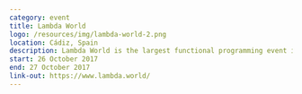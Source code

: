 ```yaml
---
category: event
title: Lambda World
logo: /resources/img/lambda-world-2.png
location: Cádiz, Spain
description: Lambda World is the largest functional programming event in Spain and orients around various FP languages such as Scala, Kotlin, Java, Haskell, Elm, Clojure, and JavaScript
start: 26 October 2017
end: 27 October 2017
link-out: https://www.lambda.world/
---
```

